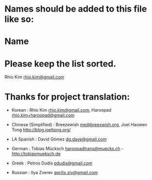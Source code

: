 # Names should be added to this file like so:
#     Name <email address>
#
# Please keep the list sorted.

Rhio Kim <rhio.kim@gmail.com>

# Thanks for project translation:

* Korean                 :  Rhio Kim <rhio.kim@gmail.com>,
                            Haroopad <rhio.kim+haroopad@gmail.com>
* Chinese (Simplified)   :  Breezewish <me@breeswish.org>,
                            Joel Haowen Tong <http://blog.joeltong.org/>
* LA Spanish             :  David Gómez <dg.dave@gmail.com>

* German                 :  Tobias Mücksch <haroopadtrans@muecks.ch> - http://tobiasmueksch.de

* Greek                  :  Petros Dudis <pdudis@gmail.com>

* Russian                :  Ilya Zverev <aprilix.ziv@gmail.com>


